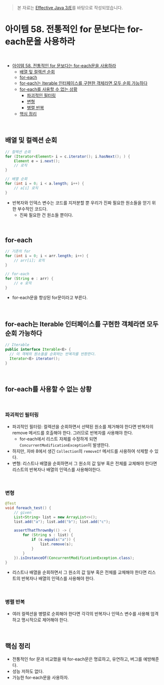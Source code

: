 > 본 자료는 [Effective Java 3/E]()를 바탕으로 작성되었습니다.

# 아이템 58. 전통적인 for 문보다는 for-each문을 사용하라

<br>

- [아이템 58. 전통적인 for 문보다는 for-each문을 사용하라](#아이템-58-전통적인-for-문보다는-for-each문을-사용하라)
  - [배열 및 컬렉션 순회](#배열-및-컬렉션-순회)
  - [for-each](#for-each)
  - [for-each는 Iterable 인터페이스를 구현한 객체라면 모두 순회 가능하다](#for-each는-iterable-인터페이스를-구현한-객체라면-모두-순회-가능하다)
  - [for-each를 사용할 수 없는 상황](#for-each를-사용할-수-없는-상황)
    - [파괴적인 필터링](#파괴적인-필터링)
    - [변형](#변형)
    - [병렬 반복](#병렬-반복)
  - [핵심 정리](#핵심-정리)

<br>

## 배열 및 컬렉션 순회
```java
// 컬렉션 순회
for (Iterator<Element> i = c.iterator(); i.hasNext(); ) {
    Element e = i.next();
    // 로직
}

// 배열 순회
for (int i = 0; i < a.length; i++) {
    // a[i] 로직
}
```
* 반복자와 인덱스 변수는 코드를 지저분할 뿐 우리가 진짜 필요한 원소들을 얻기 위한 부수적인 코드다.
  * 진짜 필요한 건 원소들 뿐이다.

<br>

## for-each
```java
// 기존의 for
for (int i = 0; i < arr.length; i++) {
    // arr[i]; 로직
}

// for-each
for (String e : arr) {
    // e 로직
}
```
* for-each문을 향상된 for문이라고 부른다.

<br>

## for-each는 Iterable 인터페이스를 구현한 객체라면 모두 순회 가능하다
```java
// Iterable
public interface Iterable<E> {
  // 이 객체의 원소들을 순회하는 반복자를 반환한다.
  Iterator<E> iterator();
}
```

<br>

## for-each를 사용할 수 없는 상황

<br>

### 파괴적인 필터링
* 파괴적인 필터링: 컬렉션을 순회하면서 선택된 원소를 제거해야 한다면 반복자의 remove 메서드를 호출해야 한다. 그러므로 반복자를 사용해야 한다.
  * for-each에서 리스트 자체를 수정하게 되면 `ConcurrentModificationException`이 발생한다.
* 하지만, 자바 8에서 생긴 `Collection`의 `removeIf` 메서드를 사용하여 삭제할 수 있다.
* 변형: 리스트나 배열을 순회하면서 그 원소의 값 일부 혹은 전체를 교체해야 한다면 리스트의 반복자나 배열의 인덱스를 사용해야한다.

<br>

### 변형
```java
@Test
void foreach_test() {
    // given
    List<String> list = new ArrayList<>();
    list.add("a"); list.add("b"); list.add("c");

    assertThatThrownBy(() -> {
        for (String s : list) {
            if (s.equals("a")) {
                list.remove(s);
            }
        }
    }).isInstanceOf(ConcurrentModificationException.class);
}
```
* 리스트나 배열을 순회하면서 그 원소의 값 일부 혹은 전체를 교체해야 한다면 리스트의 반복자나 배열의 인덱스를 사용해야 한다.

<br>

### 병렬 반복
* 여러 컬렉션을 병렬로 순회해야 한다면 각각의 반복자나 인덱스 변수를 사용해 엄격하고 명시적으로 제어해야 한다.

<br>

## 핵심 정리
* 전통적인 for 문과 비교했을 때 for-each문은 명료하고, 유연하고, 버그를 예방해준다.
* 성능 저하도 없다.
* 가능한 for-each문을 사용하자.
